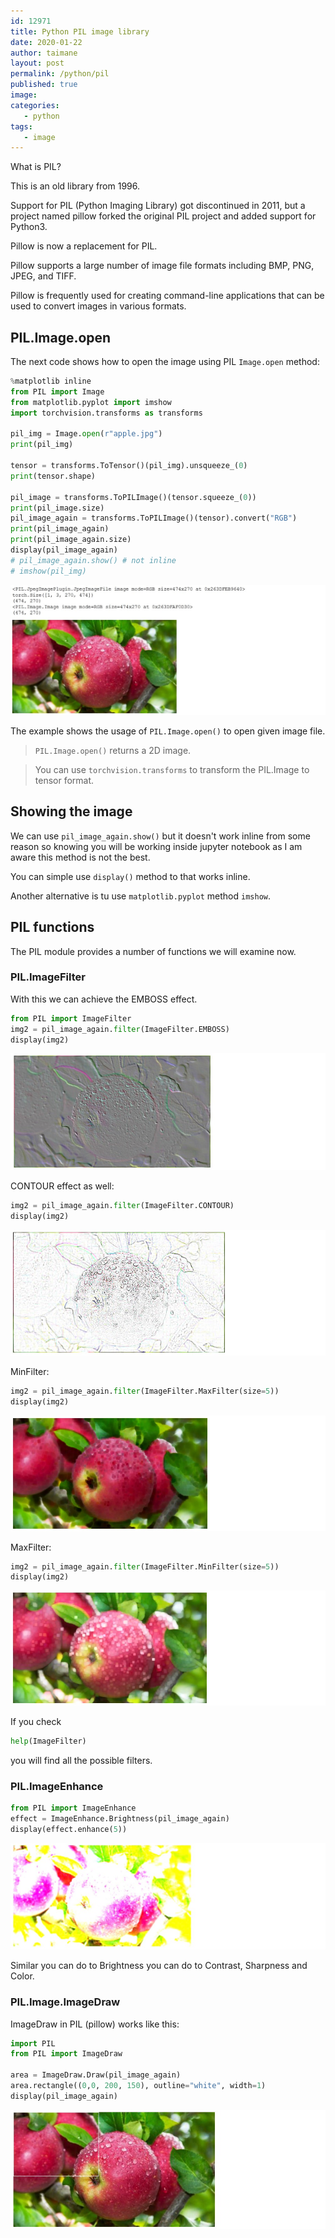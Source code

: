 ```yaml
---
id: 12971
title: Python PIL image library
date: 2020-01-22
author: taimane
layout: post
permalink: /python/pil
published: true
image: 
categories: 
   - python
tags:   
   - image
---
```

What is PIL? 

This is an old library from 1996. 

Support for PIL (Python Imaging Library) got discontinued in 2011, but a project named pillow forked the original PIL project and added support for Python3.

Pillow is now a replacement for PIL.

Pillow supports a large number of image file formats including BMP, PNG, JPEG, and TIFF.

Pillow is frequently used for creating command-line applications that can be used to convert images in various formats.

## PIL.Image.open

The next code shows how to open the image using PIL `Image.open` method:

```python
%matplotlib inline
from PIL import Image
from matplotlib.pyplot import imshow 
import torchvision.transforms as transforms

pil_img = Image.open(r"apple.jpg")
print(pil_img)
 
tensor = transforms.ToTensor()(pil_img).unsqueeze_(0)
print(tensor.shape) 

pil_image = transforms.ToPILImage()(tensor.squeeze_(0))
print(pil_image.size)
pil_image_again = transforms.ToPILImage()(tensor).convert("RGB")
print(pil_image_again)
print(pil_image_again.size)
display(pil_image_again)
# pil_image_again.show() # not inline
# imshow(pil_img)
```

![pil image](/wp-content/uploads/2021/09/pil1.jpg)

The example shows the usage of `PIL.Image.open()` to open given image file.

> `PIL.Image.open()` returns a 2D image.

> You can use `torchvision.transforms` to transform the PIL.Image to tensor format.

## Showing the image

We can use `pil_image_again.show()` but it doesn't work inline from some reason so knowing you will be working inside jupyter notebook as I am aware this method is not the best. 

You can simple use `display()` method to that works inline.

Another alternative is tu use `matplotlib.pyplot` method `imshow`.

## PIL functions

The PIL module provides a number of functions we will examine now.


### PIL.ImageFilter

With this we can achieve the EMBOSS effect.

```python
from PIL import ImageFilter
img2 = pil_image_again.filter(ImageFilter.EMBOSS)
display(img2)
```

![pil emboss](/wp-content/uploads/2021/09/pil_emboss.jpg)

CONTOUR effect as well:

```python
img2 = pil_image_again.filter(ImageFilter.CONTOUR)
display(img2)
```

![pil contour](/wp-content/uploads/2021/09/pil_contour.jpg)

MinFilter:

```python
img2 = pil_image_again.filter(ImageFilter.MaxFilter(size=5))
display(img2)
```
![min filter](/wp-content/uploads/2021/09/pil_minfilter.jpg)


MaxFilter:

```python
img2 = pil_image_again.filter(ImageFilter.MinFilter(size=5))
display(img2)
```

![max filter](/wp-content/uploads/2021/09/pil_maxfilter.jpg)

If you check 

```python
help(ImageFilter)
```

you will find all the possible filters.

### PIL.ImageEnhance 

```python
from PIL import ImageEnhance
effect = ImageEnhance.Brightness(pil_image_again)
display(effect.enhance(5))
```

![enhance brightness](/wp-content/uploads/2021/09/pil_enhance_brightness.jpg)

Similar you can do to Brightness you can do to Contrast, Sharpness and Color.

### PIL.Image.ImageDraw

ImageDraw in PIL (pillow) works like this:

```python
import PIL
from PIL import ImageDraw

area = ImageDraw.Draw(pil_image_again)
area.rectangle((0,0, 200, 150), outline="white", width=1)
display(pil_image_again)
```

![pil primitive](/wp-content/uploads/2021/09/pil_primitive.jpg)


